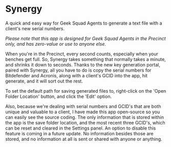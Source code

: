 # Synergy
A quick and easy way for Geek Squad Agents to generate a text file with a client's new serial numbers.

<i>Please note that this app is designed for Geek Squad Agents in the Precinct only, and has zero-value or use to anyone else.</I>

When you're in the Precinct, every second counts, especially when your benches get full. So, Synergy takes something that normally takes a minute, and shrinks it down to seconds. Thanks to the new key generation portal, paired with Synergy, all you have to do is copy the serial numbers for Bitdefender and Acronis, along with a client's GCID into the app, hit generate, and it will sort out the rest.

To set the default path for saving generated files to, right-click on the 'Open Folder Location' button, and click the 'Edit' option.

Also, because we're dealing with serial numbers and GCID's that are both unique and valuable to a client, I have made this app open-source so you can easily see the source coding. The only information that is stored within the app is the save folder location, and the most recent three GCID's, which can be reset and cleared in the Settings panel. An option to disable this feature is coming in a future update. No information besides those are stored, and no information at all is sent or shared with anyone or anything. 
